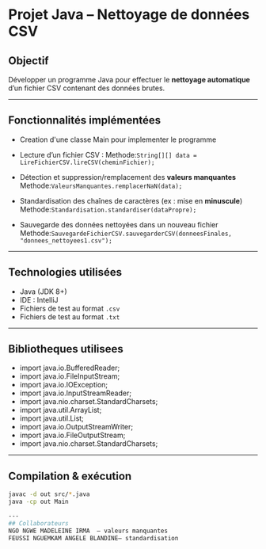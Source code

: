 #  Projet Java – Nettoyage de données CSV

## Objectif
Développer un programme Java pour effectuer le **nettoyage automatique** d’un fichier CSV contenant des données brutes.

---

##  Fonctionnalités implémentées

- Creation d'une classe Main pour implementer le programme
  
- Lecture d’un fichier CSV :
  Methode:`String[][] data = LireFichierCSV.lireCSV(cheminFichier);`
  
- Détection et suppression/remplacement des **valeurs manquantes**
  Methode:`ValeursManquantes.remplacerNaN(data);`
  
- Standardisation des chaînes de caractères (ex : mise en **minuscule**)
  Methode:`Standardisation.standardiser(dataPropre);`
  
- Sauvegarde des données nettoyées dans un nouveau fichier
  Methode:`SauvegardeFichierCSV.sauvegarderCSV(donneesFinales, "donnees_nettoyees1.csv");`

---

##  Technologies utilisées

- Java (JDK 8+)
- IDE : IntelliJ 
- Fichiers de test au format `.csv`
- Fichiers de test au format `.txt`

---
## Bibliotheques utilisees

- import java.io.BufferedReader;
- import java.io.FileInputStream;
- import java.io.IOException;
- import java.io.InputStreamReader;
- import java.nio.charset.StandardCharsets;
- import java.util.ArrayList;
- import java.util.List;
- import java.io.OutputStreamWriter;
- import java.io.FileOutputStream;
- import java.nio.charset.StandardCharsets;

---
## Compilation & exécution
```bash
javac -d out src/*.java
java -cp out Main

---
## Collaborateurs 
NGO NGWE MADELEINE IRMA  — valeurs manquantes 
FEUSSI NGUEMKAM ANGELE BLANDINE— standardisation 



